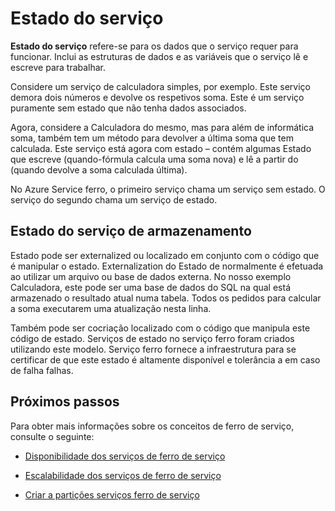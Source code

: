 <properties
   pageTitle="Definir e gerir o Estado | Microsoft Azure"
   description="Como definir e gerir o estado de serviço no ferro de serviço"
   services="service-fabric"
   documentationCenter=".net"
   authors="appi101"
   manager="timlt"
   editor=""/>

<tags
   ms.service="service-fabric"
   ms.devlang="dotnet"
   ms.topic="article"
   ms.tgt_pltfrm="NA"
   ms.workload="NA"
   ms.date="08/10/2016"
   ms.author="aprameyr"/>

# <a name="service-state"></a>Estado do serviço
**Estado do serviço** refere-se para os dados que o serviço requer para funcionar. Inclui as estruturas de dados e as variáveis que o serviço lê e escreve para trabalhar.

Considere um serviço de calculadora simples, por exemplo. Este serviço demora dois números e devolve os respetivos soma. Este é um serviço puramente sem estado que não tenha dados associados.

Agora, considere a Calculadora do mesmo, mas para além de informática soma, também tem um método para devolver a última soma que tem calculada. Este serviço está agora com estado – contém algumas Estado que escreve (quando-fórmula calcula uma soma nova) e lê a partir do (quando devolve a soma calculada última).

No Azure Service ferro, o primeiro serviço chama um serviço sem estado. O serviço do segundo chama um serviço de estado.

## <a name="storing-service-state"></a>Estado do serviço de armazenamento
Estado pode ser externalized ou localizado em conjunto com o código que é manipular o estado. Externalization do Estado de normalmente é efetuada ao utilizar um arquivo ou base de dados externa. No nosso exemplo Calculadora, este pode ser uma base de dados do SQL na qual está armazenado o resultado atual numa tabela. Todos os pedidos para calcular a soma executarem uma atualização nesta linha.

Também pode ser cocriação localizado com o código que manipula este código de estado. Serviços de estado no serviço ferro foram criados utilizando este modelo. Serviço ferro fornece a infraestrutura para se certificar de que este estado é altamente disponível e tolerância a em caso de falha falhas.

## <a name="next-steps"></a>Próximos passos

Para obter mais informações sobre os conceitos de ferro de serviço, consulte o seguinte:

- [Disponibilidade dos serviços de ferro de serviço](service-fabric-availability-services.md)

- [Escalabilidade dos serviços de ferro de serviço](service-fabric-concepts-scalability.md)

- [Criar a partições serviços ferro de serviço](service-fabric-concepts-partitioning.md)
